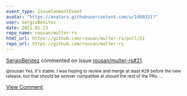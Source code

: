 ```yaml
---
event_type: IssueCommentEvent
avatar: "https://avatars.githubusercontent.com/u/1480321?"
user: SergioBenitez
date: 2021-01-23
repo_name: rousan/multer-rs
html_url: https://github.com/rousan/multer-rs/pull/21
repo_url: https://github.com/rousan/multer-rs
---
```


<a href='https://github.com/SergioBenitez' target='_blank'>SergioBenitez</a> commented on issue <a href='https://github.com/rousan/multer-rs/pull/21' target='_blank'>rousan/multer-rs#21</a>.

<small>@rousan Yes, it's stable. I was hoping to review and merge at least #29 before the new release, but that should be semver compatible at should the rest of the PRs. ...</small>

<a href='https://github.com/rousan/multer-rs/pull/21' target='_blank'>View Comment</a>
